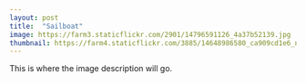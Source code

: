 ```yaml
---
layout: post
title:  "Sailboat"
image: https://farm3.staticflickr.com/2901/14796591126_4a37b52139.jpg
thumbnail: https://farm4.staticflickr.com/3885/14648986580_ca909cd1e6_n.jpg
---
```


This is where the image description will go.
